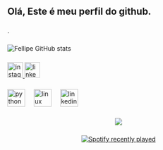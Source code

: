 <h2 align="left">Olá, Este é meu perfil do github.</h2>

###

<p align="left">.</p>

###

<!-- GithubStats -->
![Fellipe GitHub stats](https://github-readme-stats.vercel.app/api?username=fellipefelix06&show_icons=true&theme=gotham)

###

<div align="left">
  <a href="https://www.instagram.com/fellipe.s06/" target="_blank">
    <img src="https://img.shields.io/static/v1?message=Instagram&logo=instagram&label=&color=E4405F&logoColor=white&labelColor=&style=for-the-badge" height="35" alt="instagram logo"  />
  </a>
  <a href="https://www.linkedin.com/in/fellipe-felix-b10517365/" target="_blank">
    <img src="https://img.shields.io/static/v1?message=LinkedIn&logo=linkedin&label=&color=0077B5&logoColor=white&labelColor=&style=for-the-badge" height="35" alt="linkedin logo"  />
  </a>
</div>

###

<div align="left">
  <img src="https://cdn.jsdelivr.net/gh/devicons/devicon/icons/python/python-original.svg" height="40" alt="python logo"  />
  <img width="12" />
  <img src="https://cdn.jsdelivr.net/gh/devicons/devicon/icons/linux/linux-original.svg" height="40" alt="linux logo"  />
  <img width="12" />
  <img src="https://cdn.jsdelivr.net/gh/devicons/devicon/icons/linkedin/linkedin-original.svg" height="40" alt="linkedin logo"  />
</div>

###

<div align="center">
  <img src="https://visitor-badge.laobi.icu/badge?page_id=fellipefelix06.fellipefelix06&"  />
</div>

###

<div align="center">
  <a href="https://open.spotify.com/user/31t7rvyzv2tncezajmnln7cvq5d4">
    <img src="https://img.shields.io/badge/Spotify-1ED760?style=for-the-badge&logo=spotify&logoColor=white" alt="Spotify recently played"  />
  </a>
</div>

###
